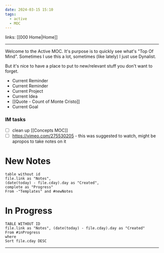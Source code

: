 ```yaml
---
date: 2024-03-15 15:10
tags:
  - active
  - MOC
---
```

links: [[000 Home|Home]]

---
Welcome to the Active MOC. It's purpose is to quickly see what's "Top Of Mind". Sometimes I use this a lot, sometimes (like lately) I just use Dynalist. 

But it's nice to have a place to put to new/relevant stuff you don't want to forget.

- Current Reminder
- Current Reminder
- Current Project
- Current Idea
- [[Quote - Count of Monte Cristo]]
- Current Goal

### IM tasks
- [ ] clean up [[Concepts MOC]]
- [ ] https://vimeo.com/275530205 - this was suggested to watch, might be apropos to take notes on it
# New Notes
```dataview
table without id
file.link as "Notes",
(date(today) - file.cday).day as "Created",
complete as "Progress"
From -"Templates" and #newNotes 
```
# In Progress
```dataview
TABLE WITHOUT ID
file.link as "Notes", (date(today) - file.cday).day as "Created"
From #inProgress 
where
Sort file.cday DESC
```

---

